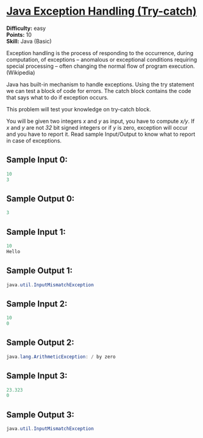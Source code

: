 # [Java Exception Handling (Try-catch)](https://www.hackerrank.com/challenges/java-exception-handling-try-catch/problem)

**Difficulty:** easy
</br>**Points:** 10
</br>**Skill:** Java (Basic)

Exception handling is the process of responding to the occurrence, during computation, of exceptions – anomalous or exceptional conditions requiring special processing – often changing the normal flow of program execution. (Wikipedia)

Java has built-in mechanism to handle exceptions. Using the try statement we can test a block of code for errors. The catch block contains the code that says what to do if exception occurs.

This problem will test your knowledge on try-catch block.

You will be given two integers _x_ and _y_ as input, you have to compute _x/y_. If _x_ and _y_ are not _32_ bit signed integers or if _y_ is zero, exception will occur and you have to report it. Read sample Input/Output to know what to report in case of exceptions.

## Sample Input 0:
````java
10
3
````

## Sample Output 0:
````java
3
````

## Sample Input 1:
````java
10
Hello
````

## Sample Output 1:
````java
java.util.InputMismatchException
````

## Sample Input 2:
````java
10
0
````

## Sample Output 2:
````java
java.lang.ArithmeticException: / by zero
````

##  Sample Input 3:
````java
23.323
0
````

## Sample Output 3:
````java
java.util.InputMismatchException
````
